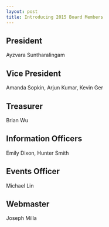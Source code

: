```yaml
---
layout: post
title: Introducing 2015 Board Members
---
```


## President
Ayzvara Suntharalingam

## Vice President
Amanda Sopkin, Arjun Kumar, Kevin Ger

## Treasurer
Brian Wu

## Information Officers
Emily Dixon, Hunter Smith

## Events Officer
Michael Lin

## Webmaster
Joseph Milla
